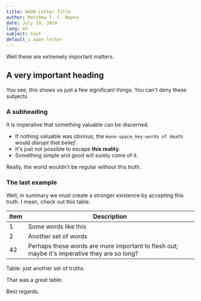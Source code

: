 ```yaml
---
title: AAON Letter Title
author: Matthew T. C. Boyea
date: July 19, 2024
lang: en
subject: test
default_: aaon-letter
---
```

Well these are extremely important matters.

## A very important heading

You see, this shows us just a few significant things.
You can't deny these subjects.

### A subheading

It is imperative that something valuable can be discerned.

- If nothing valuable was obvious, the `mono-space_key-words of death` would *disrupt that belief*.
- It's just not possible to escape **this reality**.
- Something simple and good will surely come of it.

Really, the world wouldn't be regular without this truth.

### The last example

Well, in summary we must create a stronger existence by accepting this truth.
I mean, check out this table.

|Item|Description|
| --- | --- |
|1|Some words like this|
|2|Another set of words|
|42|Perhaps these words are more important to flesh out; maybe it's imperative they are so long?|

Table: just another set of truths.

That was a great table.

Best regards.
